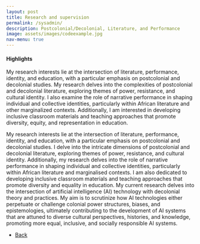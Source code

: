 ```yaml
---
layout: post
title: Research and supervision
permalink: /sysadmin/
description: Postcolonial/Decolonial, Literature, and Performance
image: assets/images/codeexample.jpg
nav-menu: true
---
```

<h4>Highlights</h4>
<div class="table-wrapper">
 
</div>


My research interests lie at the intersection of literature, performance, identity, and education, with a particular emphasis on postcolonial and decolonial studies. My research delves into the complexities of postcolonial and decolonial literature, exploring themes of power, resistance, and cultural identity. I also examine the role of narrative performance in shaping individual and collective identities, particularly within African literature and other marginalized contexts. Additionally, I am interested in developing inclusive classroom materials and teaching approaches that promote diversity, equity, and representation in education.

My research interests lie at the intersection of literature, performance, identity, and education, with a particular emphasis on postcolonial and decolonial studies. I delve into the intricate dimensions of postcolonial and decolonial literature, exploring themes of power, resistance, and cultural identity. Additionally, my research delves into the role of narrative performance in shaping individual and collective identities, particularly within African literature and marginalised contexts. I am also dedicated to developing inclusive classroom materials and teaching approaches that promote diversity and equality in education.
My current research delves into the intersection of artificial intelligence (AI) technology with decolonial theory and practices. My aim is to scrutinize how AI technologies either perpetuate or challenge colonial power structures, biases, and epistemologies, ultimately contributing to the development of AI systems that are attuned to diverse cultural perspectives, histories, and knowledge, promoting more equal, inclusive, and socially responsible AI systems.


<ul class="actions">
<li><a href="/" class="button next scrolly">Back</a></li>
</ul>
